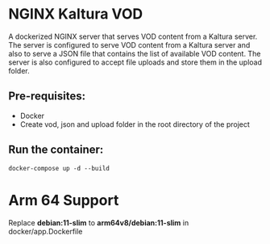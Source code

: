 # NGINX Kaltura VOD
A dockerized NGINX server that serves VOD content from a Kaltura server. The server is configured to serve VOD content from a Kaltura server and also to serve a JSON file that contains the list of available VOD content. The server is also configured to accept file uploads and store them in the upload folder.

## Pre-requisites:
- Docker
- Create vod, json and upload folder in the root directory of the project

## Run the container:
```
docker-compose up -d --build
```

# Arm 64 Support
Replace **debian:11-slim** to  **arm64v8/debian:11-slim** in docker/app.Dockerfile
